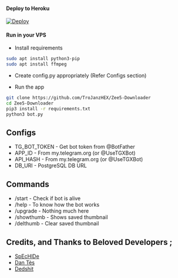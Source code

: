 

#### Deploy to Heroku

[![Deploy](https://www.herokucdn.com/deploy/button.svg)](https://www.heroku.com/deploy?template=https://github.com/TroJanzHEX/Zee5-Downloader)

#### Run in your VPS

* Install requirements

```sh
sudo apt install python3-pip
sudo apt install ffmpeg
```

* Create config.py appropriately (Refer Configs section)

* Run the app

```sh
git clone https://github.com/TroJanzHEX/Zee5-Downloader
cd Zee5-Downloader
pip3 install -r requirements.txt
python3 bot.py
```

## Configs

* TG_BOT_TOKEN  - Get bot token from @BotFather
* APP_ID        - From my.telegram.org (or @UseTGXBot)
* API_HASH      - From my.telegram.org (or @UseTGXBot)
* DB_URI        - PostgreSQL DB URL

## Commands

* /start             - Check if bot is alive
* /help              - To know how the bot works
* /upgrade           - Nothing much here
* /showthumb         - Shows saved thumbnail
* /delthumb          - Clear saved thumbnail


## Credits, and Thanks to Beloved Developers ;

* [SpEcHlDe](https://telegram.dog/SpEcHlDe) 
* [Dan Tès](https://telegram.dog/haskell)
* [Dedshit](https://github.com/dedshit)
